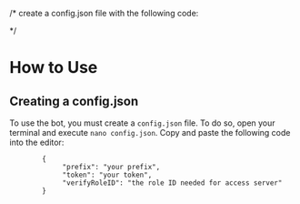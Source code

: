 /*
create a config.json file with the following code: 


*/

# How to Use

## Creating a config.json 

To use the bot, you must create a `config.json` file. To do so, open your terminal and execute `nano config.json`. Copy and paste the following code into the editor: 


			{
				 "prefix": "your prefix",
				 "token": "your token",
				 "verifyRoleID": "the role ID needed for access server"
			}